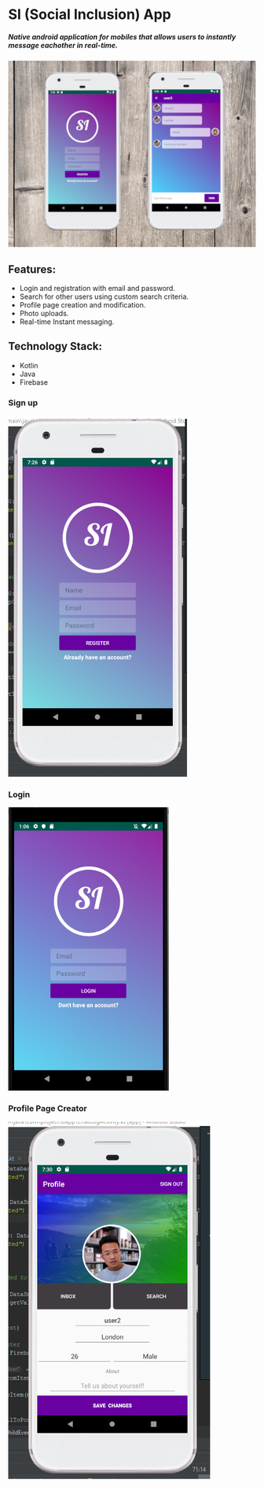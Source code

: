 # SI (Social Inclusion) App
##### Native android application for mobiles that allows users to instantly message eachother in real-time.
![alt-text](https://github.com/swest06/SIApp/blob/master/si_images/si_op1.png "SI App")

## Features:
* Login and registration with email and password.
* Search for other users using custom search criteria.
* Profile page creation and modification. 
* Photo uploads.
* Real-time Instant messaging.

## Technology Stack:
* Kotlin
* Java
* Firebase

### Sign up
![alt text](https://github.com/swest06/SIApp/blob/master/si_images/si_1.PNG "sign up page")

### Login
![alt text](https://github.com/swest06/SIApp/blob/master/si_images/login.png "login page")

### Profile Page Creator
![alt text](https://github.com/swest06/SIApp/blob/master/si_images/si_4.PNG "profile page")
